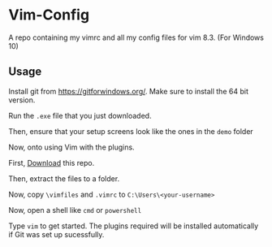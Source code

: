 # Vim-Config
A repo containing my vimrc and all my config files for vim 8.3. (For Windows 10)


## Usage

Install git from https://gitforwindows.org/. Make sure to install the 64 bit version.

Run the ```.exe``` file that you just downloaded.

Then, ensure that your setup screens look like the ones in the ```demo``` folder


Now, onto using Vim with the plugins.


First, [Download](https://github.com/dsptanmay/Vim-Config/archive/main.zip) this repo.

Then, extract the files to a folder. 


Now, copy `\vimfiles` and `.vimrc` to `C:\Users\<your-username>`


Now, open a shell like ```cmd``` or ```powershell```


Type ```vim``` to get started. The plugins required will be installed automatically if Git was set up sucessfully.

